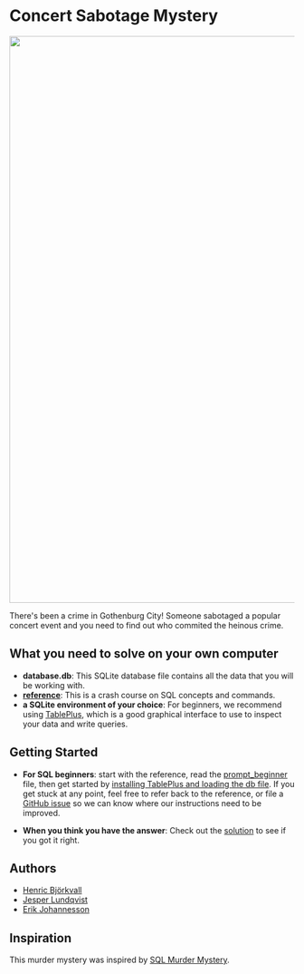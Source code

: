 # Concert Sabotage Mystery
<img src="https://media.giphy.com/media/3o6ZtbNb8UD7FhEn72/source.gif" width="1000px">

There's been a crime in Gothenburg City! Someone sabotaged a popular concert event and you need to find out who commited the heinous crime.

## What you need to solve on your own computer

* **database.db**: This SQLite database file contains all the data that you will be working with.
* **[reference](https://github.com/NUKnightLab/sql-mysteries/blob/master/reference.pdf)**: This is a crash course on SQL concepts and commands.
* **a SQLite environment of your choice**: For beginners, we recommend using [TablePlus](https://tableplus.com/), which is a good graphical interface to use to inspect your data and write queries.

## Getting Started
* **For SQL beginners**: start with the reference, read the [prompt_beginner](https://github.com/henribjork/Concert-Sabotage-Mystery/blob/master/prompt_beginner.pdf) file, then get started by [installing TablePlus and loading the db file](placeholder). If you get stuck at any point, feel free to refer back to the reference, or file a [GitHub issue](https://github.com/henribjork/Concert-Sabotage-Mystery/issues) so we can know where our instructions need to be improved.

* **When you think you have the answer**: Check out the [solution](placeholder) to see if you got it right.

## Authors

* [Henric Björkvall](https://github.com/henribjork)
* [Jesper Lundqvist](https://github.com/jesperlndqvst)
* [Erik Johannesson](https://github.com/erik-joh)

## Inspiration
This murder mystery was inspired by [SQL Murder Mystery](https://github.com/NUKnightLab/sql-mysteries).
